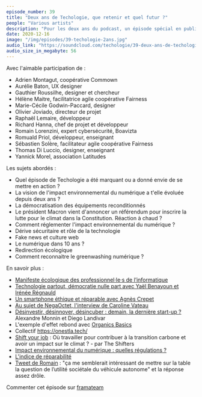 ```yaml
---
episode_number: 39
title: "Deux ans de Techologie, que retenir et quel futur ?"
people: "Various artists"
description: "Pour les deux ans du podcast, un épisode spécial en public pour marquer le coup. On fait le bilan, calmement."
date: 2020-12-16
image: "/img/episodes/39-techologie-2ans.jpg"
audio_link: "https://soundcloud.com/techologie/39-deux-ans-de-techologie-que-retenir-et-quel-futur"
audio_size_in_megabyte: 56
---
```


Avec l'aimable participation de :

* Adrien Montagut, coopérative Commown
* Aurélie Baton, UX designer
* Gauthier Roussilhe, designer et chercheur
* Hélène Maitre, facilitatrice agile coopérative Fairness
* Marie-Cécile Godwin-Paccard, designer
* Olivier Joviado, directeur de projet
* Raphaël Lemaire, développeur
* Richard Hanna, chef de projet et développeur
* Romain Lorenzini, expert cybersécurité, Boavizta
* Romuald Priol, développeur, enseignant
* Sébastien Solère, facilitateur agile coopérative Fairness
* Thomas Di Luccio, designer, enseignant
* Yannick Morel, association Latitudes

Les sujets abordés :

* Quel épisode de Techologie a été marquant ou a donné envie de se mettre en action ?
* La vision de l'impact environnemental du numérique a t'elle évoluée depuis deux ans ?
* La démocratisation des équipements reconditionnés
* Le président Macron vient d'annoncer un référendum pour inscrire la lutte pour le climat dans la Constitution. Réaction à chaud ?
* Comment réglementer l'impact environnemental du numérique ?
* Dérive sécuritaire et rôle de la technologie
* Fake news et culture web
* Le numérique dans 10 ans ?
* Redirection écologique
* Comment reconnaitre le greenwashing numérique ?

En savoir plus :

* [Manifeste écologique des professionnel·le·s de l’informatique](https://www.climanifeste.net/)
* [Technologie partout, démocratie nulle part avec Yaël Benayoun et Irénée Régnauld](/episodes/37-technologie-partout-democratie-nulle-part)
* [Un smartphone éthique et réparable avec Agnès Crepet](/episodes/18-un-smartphone-ethique-et-reparable)
* [Au sujet de NegaOctet, l'interview de Caroline Vateau](/episodes/35-performance-environnementale-services-numeriques)
* [Désinvestir, désinnover, désincuber : demain, la dernière start-up ?](http://www.internetactu.net/2020/02/26/demain-la-derniere-start-up/) Alexandre Monnin et Diego Landivar
* L'exemple d'effet rebond avec [Organics Basics](https://lowimpact.organicbasics.com/eur)
* Collectif https://onestla.tech/
* [Shift your job](https://shiftyourjob.org/) : Où travailler pour contribuer à la transition carbone et avoir un impact sur le climat ? - par The Shifters
* [Impact environnemental du numérique : quelles régulations ?](https://www.24joursdeweb.fr/2020/impact-environnemental-du-numerique-quelles-regulations/)
* [L'indice de réparabilité](https://www.quechoisir.org/actualite-antigaspillage-l-indice-de-reparabilite-des-appareils-se-precise-n81579/)
* [Tweet de Romain](https://twitter.com/Air_Loren/status/1307309975178539009?s=20) : "ça me semblerait intéressant de mettre sur la table la question de l’utilité sociétale du véhicule autonome" et la réponse assez drôle.

Commenter cet épisode sur [framateam](https://framateam.org/techologie/)
